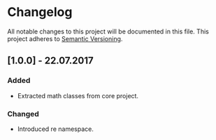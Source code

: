 ﻿Changelog
=========
All notable changes to this project will be documented in this file.
This project adheres to [Semantic Versioning](http://semver.org/).

## [1.0.0] - 22.07.2017
### Added
* Extracted math classes from core project.

### Changed
* Introduced re namespace.
